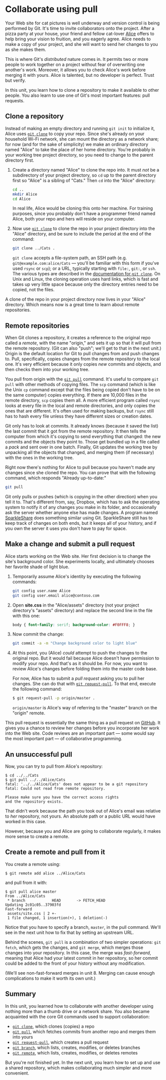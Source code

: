# Collaborate using pull

Your Web site for cat pictures is well underway and version control is being performed by Git. It's time to invite collaborators onto the project. After a pizza party at your house, your friend and fellow cat-lover [Alice](https://en.wikipedia.org/wiki/Alice_and_Bob) offers to help bring your vision to fruition, and you eagerly agree. Alice needs to make a copy of your project, and she will want to send her changes to you as she makes them.

This is where Git's _distributed_ nature comes in. It permits two or more people to work together on a project without fear of overwriting one another's work. Moreover, it allows you to check Alice's work before merging it with yours. Alice is talented, but no developer is perfect. Trust but verify.

In this unit, you learn how to clone a repository to make it available to other people. You also learn to use one of Git's most important features: pull requests.

## Clone a repository

Instead of making an empty directory and running `git init` to initialize it, Alice uses [`git clone`](https://git-scm.com/docs/git-clone) to copy your repo. Since she's already on your household Wi-Fi network, she can mount the directory as a network share; for now (and for the sake of simplicity) we make an ordinary directory named "Alice" to take the place of her home directory. You're probably in your working tree project directory, so you need to change to the parent directory first.

1. Create a directory named "Alice" to clone the repo into. It must *not* be a subdirectory of your project directory, so `cd` up to the parent directory first so "Alice" is a sibling of "Cats." Then `cd` into the "Alice" directory:

	```bash
	cd ..
	mkdir Alice
	cd Alice
	```

	In real life, Alice would be cloning this onto her machine. For training purposes, since you probably don't have a programmer friend named Alice, both your repo and hers will reside on your computer.

1. Now use [`git clone`](https://git-scm.com/docs/git-clone) to clone the repo in your project directory into the "Alice" directory, and be sure to include the period at the end of the command:

	```bash
	git clone ../Cats .
	```

	`git clone` accepts a file-system path, an SSH path (e.g. `git@example.com:alice/Cats` — you'll be familiar with this form if you've used `rsync` or `scp`); or a URL, typically starting with `file:`, `git:`, or `ssh`. The various types are described in the [documentation for `git clone`](https://git-scm.com/docs/git-clone). On Unix and Linux, the cloning operation uses hard links, which is fast and takes up very little space because only the directory entries need to be copied, not the files.

A clone of the repo in your project directory now lives in your "Alice" directory. Which means now is a great time to learn about remote repositories.

## Remote repositories

When Git clones a repository, it creates a reference to the original repo called a _remote_, with the name "origin," and sets it up so that it will pull from the remote repository. (Git can also "push"; we'll get to that in the next unit.) Origin is the default location for Git to pull changes from and push changes to. Pull, specifically, copies changes from the remote repository to the local one. It's very efficient because it only copies _new_ commits and objects, and then checks them into your working tree.

You pull from origin with the [`git pull`](https://git-scm.com/docs/git-pull) command. It's useful to compare `git pull` with other methods of copying files. The `scp` command (which is like the Unix `cp` command except that the files being copied don't have to be on the same computer) copies everything. If there are 10,000 files in the remote directory, `scp` copies them all. A more efficient program called `rsync` looks at every file in the local and remote directories, and only copies the ones that are different. It's often used for making backups, but `rsync` still has to hash every file unless they have different sizes or creation dates.

Git only has to look at commits. It already knows (because it saved the list) the last commit that it got from the remote repository. It then tells the computer from which it's copying to send everything that changed: the new commits and the objects they point to. Those get bundled up in a file called a _pack_ and sent over in one batch. Finally, Git updates the working tree by unpacking all the objects that changed, and merging them (if necessary) with the ones in the working tree.

Right now there's nothing for Alice to pull because you haven't made any changes since she cloned the repo. You can prove that with the following command, which responds "Already up-to-date:"

```bash
git pull
```

Git only pulls or pushes (which is copying in the other direction) when you tell it to. That's different from, say, Dropbox, which has to ask the operating system to notify it of any changes you make in its folder, and occasionally ask the server whether anyone else has made changes. A program named [SparkleShare](https://www.sparkleshare.org/) does something similar using Git. SparkleShare still has to keep track of changes on both ends, but it keeps all of your history, and if you own the server it uses you don't have to pay for space.

## Make a change and submit a pull request

Alice starts working on the Web site. Her first decision is to change the site's background color. She experiments locally, and ultimately chooses her favorite shade of light blue.

1. Temporarily assume Alice's identity by executing the following commands:

	```bash
	git config user.name Alice
	git config user.email alice@contoso.com
	```

1. Open **site.css** in the "Alice/assets" directory (not your project directory's "assets" directory) and replace the second line in the file with this one:

	```css
	body { font-family: serif; background-color: #F0FFF8; }	
	```

1. Now commit the change:

	```bash
	git commit -a -m "Change background color to light blue"
	```

1. At this point, you (Alice) *could* attempt to push the changes to the original repo. But it would fail because Alice doesn't have permission to modify your repo. And that's as it should be. For now, you want to review Alice's changes before folding them into the master code base.

	For now, Alice has to submit a *pull request* asking you to pull her changes. She can do that with [`git request-pull`](https://git-scm.com/docs/git-request-pull). To that end, execute the following command:

	```bash
	$ git request-pull -p origin/master .
	```

	`origin/master` is Alice's way of referring to the "master" branch on the "origin" remote.

This pull request is essentially the same thing as a pull request on [GitHub](https://github.com). It gives you a chance to review her changes before you incorporate her work into the Web site. Code reviews are an important part — some would say the most important part — of collaborative programming.

## An unsuccessful pull

Now, you can try to pull from Alice's repository:

```
$ cd ../../Cats
$ git pull ../../Alice/Cats
fatal: '../../Alice/Cats' does not appear to be a git repository
fatal: Could not read from remote repository.

Please make sure you have the correct access rights
and the repository exists.
```

That didn't work because the path you took out of Alice's email was relative to _her_ repository, not yours. An absolute path or a public URL would have worked in this case.

However, because you and Alice are going to collaborate regularly, it makes more sense to create a remote.

## Create a remote and pull from it

You create a remote using:

```
$ git remote add alice ../Alice/Cats
```

and pull from it with:

```
$ git pull alice master
From ../Alice/Cats
 * branch            HEAD       -> FETCH_HEAD
Updating 2c01c05..37903fd
Fast-forward
 assets/site.css | 2 +-
 1 file changed, 1 insertion(+), 1 deletion(-)
```

Notice that you have to specify a branch, `master`, in the pull command. We'll see in the next unit how to fix that by setting an upstream URL.

Behind the scenes, `git pull` is a combination of two simpler operations: `git fetch`, which gets the changes, and `git merge`, which merges those changes into your repository. In this case, the merge was _fast-forward_, meaning that Alice had your latest commit in her repository, so her commit could be added to the front of your history without any modification.

(We'll see non-fast-forward merges in unit 8.  Merging can cause enough complications to make it worth its own unit.)

## Summary

In this unit, you learned how to collaborate with another developer using nothing more than a thumb drive or a network share. You also became acquainted with the core Git commands used to support collaboration:

- [`git clone`](https://git-scm.com/docs/git-clone), which clones (copies) a repo
- [`git pull`](https://git-scm.com/docs/git-pull), which fetches commits from another repo and merges them into yours
- [`git request-pull`](https://git-scm.com/docs/git-request-pull), which creates a pull request
- [`git branch`](https://git-scm.com/docs/git-branch), which lists,  creates, modifies, or deletes branches
- [`git remote`](https://git-scm.com/docs/git-remote), which lists, creates, modifies, or deletes remotes

But you're not finished yet. In the next unit, you learn how to set up and use a shared repository, which makes collaborating much simpler and more convenient.
